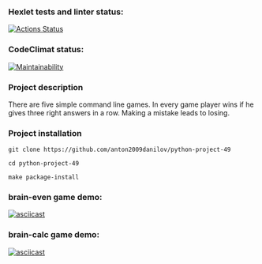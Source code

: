 ### Hexlet tests and linter status:
[![Actions Status](https://github.com/anton2009danilov/python-project-49/actions/workflows/hexlet-check.yml/badge.svg)
](https://github.com/anton2009danilov/python-project-49/actions)

### CodeClimat status:
[![Maintainability](https://api.codeclimate.com/v1/badges/61d6ad4c5bd35152e7c5/maintainability)](https://codeclimate.com/github/anton2009danilov/python-project-49/maintainability)

### Project description
There are five simple command line games. In every game player wins if he gives three right answers in a row. Making a mistake leads to losing.

### Project installation

```
git clone https://github.com/anton2009danilov/python-project-49

cd python-project-49

make package-install
```

### brain-even game demo:
[![asciicast](https://asciinema.org/a/QFWP6mgEXeNWq8tT4nbOc4War.svg)](https://asciinema.org/a/QFWP6mgEXeNWq8tT4nbOc4War)

### brain-calc game demo:
[![asciicast](https://asciinema.org/a/bqZ2qLDOkjFvyz6nLIJkKHCxA.svg)](https://asciinema.org/a/bqZ2qLDOkjFvyz6nLIJkKHCxA)